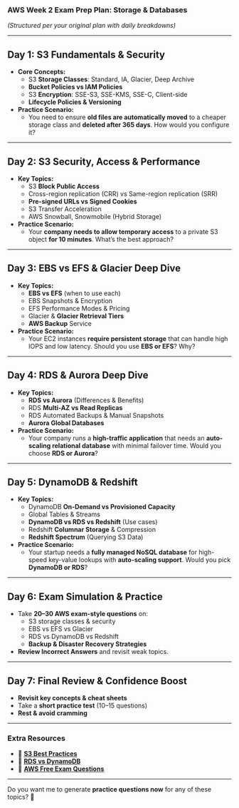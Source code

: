 ### **AWS Week 2 Exam Prep Plan: Storage & Databases**

_(Structured per your original plan with daily breakdowns)_

---

## **Day 1: S3 Fundamentals & Security**

- **Core Concepts:**
  - S3 **Storage Classes**: Standard, IA, Glacier, Deep Archive
  - **Bucket Policies vs IAM Policies**
  - S3 **Encryption**: SSE-S3, SSE-KMS, SSE-C, Client-side
  - **Lifecycle Policies & Versioning**
- **Practice Scenario:**
  - You need to ensure **old files are automatically moved** to a cheaper storage class and **deleted after 365 days**. How would you configure it?

---

## **Day 2: S3 Security, Access & Performance**

- **Key Topics:**
  - S3 **Block Public Access**
  - Cross-region replication (CRR) vs Same-region replication (SRR)
  - **Pre-signed URLs vs Signed Cookies**
  - S3 Transfer Acceleration
  - AWS Snowball, Snowmobile (Hybrid Storage)
- **Practice Scenario:**
  - Your **company needs to allow temporary access** to a private S3 object **for 10 minutes**. What’s the best approach?

---

## **Day 3: EBS vs EFS & Glacier Deep Dive**

- **Key Topics:**
  - **EBS vs EFS** (when to use each)
  - EBS Snapshots & Encryption
  - EFS Performance Modes & Pricing
  - Glacier & **Glacier Retrieval Tiers**
  - **AWS Backup** Service
- **Practice Scenario:**
  - Your EC2 instances **require persistent storage** that can handle high IOPS and low latency. Should you use **EBS or EFS**? Why?

---

## **Day 4: RDS & Aurora Deep Dive**

- **Key Topics:**
  - **RDS vs Aurora** (Differences & Benefits)
  - RDS **Multi-AZ vs Read Replicas**
  - RDS Automated Backups & Manual Snapshots
  - **Aurora Global Databases**
- **Practice Scenario:**
  - Your company runs a **high-traffic application** that needs an **auto-scaling relational database** with minimal failover time. Would you choose **RDS or Aurora**?

---

## **Day 5: DynamoDB & Redshift**

- **Key Topics:**
  - DynamoDB **On-Demand vs Provisioned Capacity**
  - Global Tables & Streams
  - **DynamoDB vs RDS vs Redshift** (Use cases)
  - Redshift **Columnar Storage** & Compression
  - **Redshift Spectrum** (Querying S3 Data)
- **Practice Scenario:**
  - Your startup needs a **fully managed NoSQL database** for high-speed key-value lookups with **auto-scaling support**. Would you pick **DynamoDB or RDS**?

---

## **Day 6: Exam Simulation & Practice**

- Take **20–30 AWS exam-style questions** on:
  - S3 storage classes & security
  - EBS vs EFS vs Glacier
  - RDS vs DynamoDB vs Redshift
  - **Backup & Disaster Recovery Strategies**
- **Review Incorrect Answers** and revisit weak topics.

---

## **Day 7: Final Review & Confidence Boost**

- **Revisit key concepts & cheat sheets**
- Take a **short practice test** (10–15 questions)
- **Rest & avoid cramming**

---

### **Extra Resources**

- 📖 **[S3 Best Practices](https://docs.aws.amazon.com/AmazonS3/latest/userguide/security-best-practices.html)**
- 📖 **[RDS vs DynamoDB](https://aws.amazon.com/blogs/database/choosing-between-amazon-rds-and-amazon-dynamodb/)**
- 🎯 **[AWS Free Exam Questions](https://explore.skillbuilder.aws/)**

---

Do you want me to generate **practice questions now** for any of these topics? 🚀
